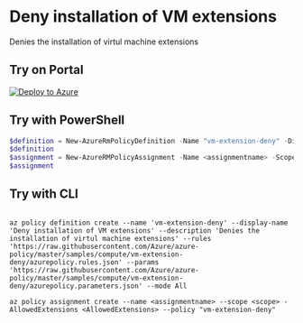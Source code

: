 # Deny installation of VM extensions

Denies the installation of virtul machine extensions

## Try on Portal

[![Deploy to Azure](http://azuredeploy.net/deploybutton.png)](https://portal.azure.com/?feature.customportal=false&microsoft_azure_policy=true&microsoft_azure_policy_policyinsights=true&feature.microsoft_azure_security_policy=true&microsoft_azure_marketplace_policy=true#blade/Microsoft_Azure_Policy/CreatePolicyDefinitionBlade/uri/https%3A%2F%2Fraw.githubusercontent.com%2FAzure%2Fazure-policy%2Fmaster%2Fsamples%2Fcompute%2Fvm-extension-deny%2Fazurepolicy.json)

## Try with PowerShell

````powershell
$definition = New-AzureRmPolicyDefinition -Name "vm-extension-deny" -DisplayName "Deny installation of VM extensions" -description "Denies the installation of virtul machine extensions" -Policy 'https://raw.githubusercontent.com/Azure/azure-policy/master/samples/compute/vm-extension-deny/azurepolicy.rules.json' -Parameter 'https://raw.githubusercontent.com/Azure/azure-policy/master/samples/compute/vm-extension-deny/azurepolicy.parameters.json' -Mode All
$definition
$assignment = New-AzureRMPolicyAssignment -Name <assignmentname> -Scope <scope> -AllowedExtensions <AllowedExtensions> -PolicyDefinition $definition
$assignment 
````

## Try with CLI

````cli

az policy definition create --name 'vm-extension-deny' --display-name 'Deny installation of VM extensions' --description 'Denies the installation of virtul machine extensions' --rules 'https://raw.githubusercontent.com/Azure/azure-policy/master/samples/compute/vm-extension-deny/azurepolicy.rules.json' --params 'https://raw.githubusercontent.com/Azure/azure-policy/master/samples/compute/vm-extension-deny/azurepolicy.parameters.json' --mode All

az policy assignment create --name <assignmentname> --scope <scope> -AllowedExtensions <AllowedExtensions> --policy "vm-extension-deny" 

````